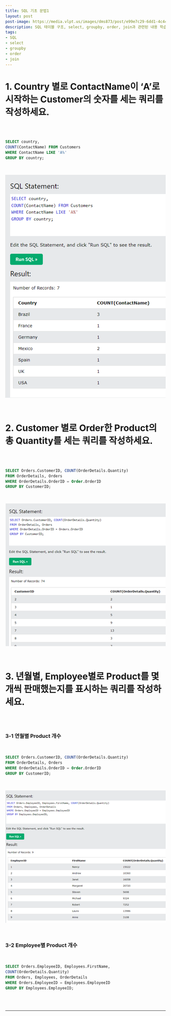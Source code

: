 ```yaml
---
title: SQL 기초 문법1
layout: post
post-image: https://media.vlpt.us/images/dms873/post/e99e7c29-6dd1-4c4c-ae6f-57326892a60a/SQL.png
description: SQL 테이블 구조, select, groupby, order, join과 관련된 내용 학습
tags:
- SQL
- select
- groupby
- order
- join
---
```



# 1. Country 별로 ContactName이 ‘A’로 시작하는 Customer의 숫자를 세는 쿼리를 작성하세요.

<br><br>

```sql
SELECT country,
COUNT(ContactName) FROM Customers
WHERE ContactName LIKE 'A%'
GROUP BY country; 
```

<br>

![1번 문제 결과](/assets/images/SQL_practice1_1.png)

<br>

# 2. Customer 별로 Order한 Product의 총 Quantity를 세는 쿼리를 작성하세요.

<br><br>

```sql
SELECT Orders.CustomerID, COUNT(OrderDetails.Quantity)
FROM OrderDetails, Orders
WHERE OrderDetails.OrderID = Order.OrderID
GROUP BY CustomerID;
```

<br>

![2번 문제 결과](/assets/images/SQL_practice1_2.png)

<br>


# 3. 년월별, Employee별로 Product를 몇 개씩 판매했는지를 표시하는 쿼리를 작성하세요.

<br><br>

### 3-1 연월별 Product 개수

<br>

```sql
SELECT Orders.CustomerID, COUNT(OrderDetails.Quantity)
FROM OrderDetails, Orders
WHERE OrderDetails.OrderID = Order.OrderID
GROUP BY CustomerID;
```

<br>

![3-1번 문제 결과](/assets/images/SQL_practice1_3-1.png)

<br>

### 3-2 Employee별 Product 개수

<br>

```sql
SELECT Orders.EmployeeID, Employees.FirstName, 
COUNT(OrderDetails.Quantity)
FROM Orders, Employees, OrderDetails
WHERE Orders.EmployeeID = Employees.EmployeeID
GROUP BY Employees.EmployeeID;
```
<br>

<!-- ![3-2번 문제 결과](/assets/images/SQL_practce1_3-2.png) -->

<br>

---